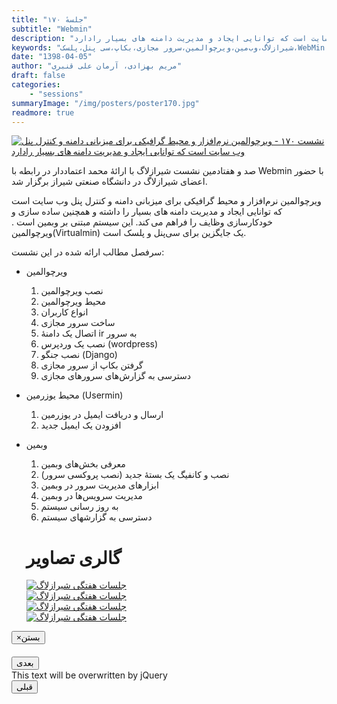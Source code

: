 ```yaml
---
title: "جلسهٔ ۱۷۰"
subtitle: "Webmin"
description: "ویرچوالمین نرم‌افزار و محیط گرافیکی برای میزبانی دامنه و کنترل پنل وب سایت است که توانایی ایجاد و مدیریت دامنه های بسیار رادارد"
keywords: "شیرازلاگ،وب‌مین،ویرچوالمین،سرور مجازی،بکاپ،سی پنل،پلسک،WebMin،Virtualmin،"
date: "1398-04-05"
author: "مریم بهزادی، آرمان علی قنبری"
draft: false
categories:
    - "sessions"
summaryImage: "/img/posters/poster170.jpg"
readmore: true
---
```

[![نشست ۱۷۰ - ویرچوالمین نرم‌افزار و محیط گرافیکی برای میزبانی دامنه و کنترل پنل وب سایت است که توانایی ایجاد و مدیریت دامنه های بسیار رادارد ](../../img/posters/poster170.jpg)](../../img/poster170.jpg)

صد و هفتادمین نشست شیرازلاگ با ارائهٔ محمد اعتماددار در رابطه با Webmin با حضور اعضای شیرازلاگ در دانشگاه صنعتی شیراز برگزار شد.

ویرچوالمین نرم‌افزار و محیط گرافیکی برای میزبانی دامنه و کنترل پنل وب سایت است که توانایی ایجاد و مدیریت دامنه های بسیار را داشته و همچنین ساده سازی و خودکارسازی وظایف را فراهم می کند. این سیستم مبتنی بر وبمین است . ویرچوالمین(Virtualmin) یک جایگزین برای سی‌پنل و پلسک است. 

سرفصل مطالب ارائه شده در این نشست:

* ویرچوالمین
    1. نصب ویرچوالمین
    2. محیط ویرچوالمین
    3. انواع کاربران
    4. ساخت سرور  مجازی
    5. اتصال یک دامنهٔ ir به سرور
    6. نصب یک وردپرس (wordpress)
    7. نصب جنگو (Django)
    8. گرفتن بکاپ از سرور مجازی
    9. دسترسی به گزارش‌های سرورهای مجازی

* محیط یوزرمین (Usermin)
    1. ارسال و دریافت ایمیل در یوزرمین
    2. افزودن یک ایمیل جدید

* وبمین
    1. معرفی بخش‌های وبمین
    2. نصب و کانفیگ یک بستهٔ جدید (نصب پروکسی سرور)
    3. ابزارهای مدیریت سرور در وبمین
    4. مدیریت سرویس‌ها در وبمین
    5. به روز رسانی سیستم
    6. دسترسی به گزارشهای سیستم
    
    <!-- FIXME as I mentioned before, such a long HTML code should not be here; and it is not working: I can only see a simple list of full sized pictures-->
    <div class="row">
    <div class="col-lg-12">
        <h1 class="page-header">گالری تصاویر</h1>    
            <div class="col-lg-4 col-md-4 col-xs-6 thumb">
            <a class="thumbnail" href="#" data-image-id="" data-toggle="modal" data-title="نشست هفتگی شیرازلاگ با حضور جمعی از دوستان" data-caption="" data-image="../../img/1.bphoto_2019-06-27_00-57-14.jpg" data-target="#image-gallery">
              <img class="img-responsive" src="../../img/1.bphoto_2019-06-27_00-57-14.jpg"
              alt="جلسات هفتگی شیرازلاگ">
            </a>
        </div>
            <div class="col-lg-4 col-md-4 col-xs-6 thumb">
            <a class="thumbnail" href="#" data-image-id="" data-toggle="modal" data-title="نشست هفتگی شیرازلاگ با حضور جمعی از دوستان" data-caption="" 
            data-image="2.bphoto_2019-06-27_00-57-13.jpg" data-target="#image-gallery">
                <img class="img-responsive" src="../../img/2.bphoto_2019-06-27_00-57-13.jpg"
                alt="جلسات هفتگی شیرازلاگ">
            </a>
        </div>
            <div class="col-lg-4 col-md-4 col-xs-6 thumb">
            <a class="thumbnail" href="#" data-image-id="" data-toggle="modal" data-title="نشست هفتگی شیرازلاگ با حضور جمعی از دوستان" data-caption="" data-image="../../img/3.bphoto_2019-06-27_00-57-18.jpg" data-target="#image-gallery">
                <img class="img-responsive" src="../../img/3.bphoto_2019-06-27_00-57-18.jpg"
                alt="جلسات هفتگی شیرازلاگ">
            </a>
    </div>
     <div class="col-lg-4 col-md-4 col-xs-6 thumb">
            <a class="thumbnail" href="#" data-image-id="" data-toggle="modal" data-title="نشست هفتگی شیرازلاگ با حضور جمعی از دوستان" data-caption="" data-image="../../img/4.bphoto_2019-06-27_00-57-08.jpg" data-target="#image-gallery">
                <img class="img-responsive" src="../../img/4.bphoto_2019-06-27_00-57-08.jpg"
                alt="جلسات هفتگی شیرازلاگ">
            </a>
        </div>
<div class="modal fade" id="image-gallery" tabindex="-1" role="dialog" aria-
 aria-labelledby="myModalLabel" aria-hidden="true">
    <div class="modal-dialog">
        <div class="modal-content">
            <div class="modal-header">
                <button type="button" class="close" data-dismiss="modal"><span aria-hidden="true">×</span><span class="sr-only">بستن</span></button>
                <h4 class="modal-title" id="image-gallery-title"></h4>
            </div>
            <div class="modal-body">
                <img id="image-gallery-image" class="img-responsive" src="">
            </div>
            <div class="modal-footer">
                <div class="col-md-2">
                    <button type="button" class="btn btn-primary" id="show-previous-image">بعدی</button>
                </div>
                <div class="col-md-8 text-justify" id="image-gallery-caption">
                    This text will be overwritten by jQuery
                </div>
                <div class="col-md-2">
                    <button type="button" id="show-next-image" class="btn btn-default">قبلی</button>
                </div>
            </div>
        </div>
    </div>
</div>
</div>
